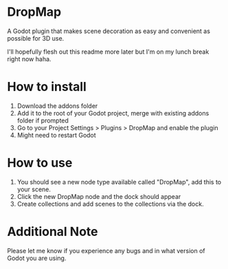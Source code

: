# DropMap
A Godot plugin that makes scene decoration as easy and convenient as possible for 3D use.

I'll hopefully flesh out this readme more later but I'm on my lunch break right now haha.

# How to install
1. Download the addons folder
2. Add it to the root of your Godot project, merge with existing addons folder if prompted
3. Go to your Project Settings > Plugins > DropMap and enable the plugin
4. Might need to restart Godot

# How to use
1. You should see a new node type available called "DropMap", add this to your scene.
2. Click the new DropMap node and the dock should appear
3. Create collections and add scenes to the collections via the dock.

# Additional Note
Please let me know if you experience any bugs and in what version of Godot you are using. 
